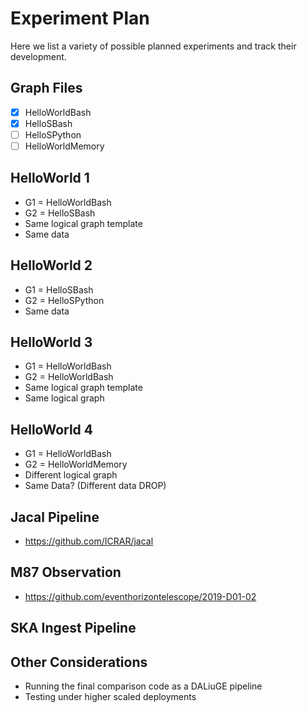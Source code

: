 # Experiment Plan
Here we list a variety of possible planned experiments and track their development.

## Graph Files
- [x] HelloWorldBash
- [x] HelloSBash
- [ ] HelloSPython
- [ ] HelloWorldMemory

## HelloWorld 1 
- G1 = HelloWorldBash
- G2 = HelloSBash
- Same logical graph template
- Same data

## HelloWorld 2
- G1 = HelloSBash
- G2 = HelloSPython
- Same data

## HelloWorld 3
- G1 = HelloWorldBash
- G2 = HelloWorldBash
- Same logical graph template
- Same logical graph

## HelloWorld 4
- G1 = HelloWorldBash
- G2 = HelloWorldMemory
- Different logical graph
- Same Data? (Different data DROP)

## Jacal Pipeline
- https://github.com/ICRAR/jacal

## M87 Observation 
- https://github.com/eventhorizontelescope/2019-D01-02

## SKA Ingest Pipeline

## Other Considerations
- Running the final comparison code as a DALiuGE pipeline
- Testing under higher scaled deployments 

